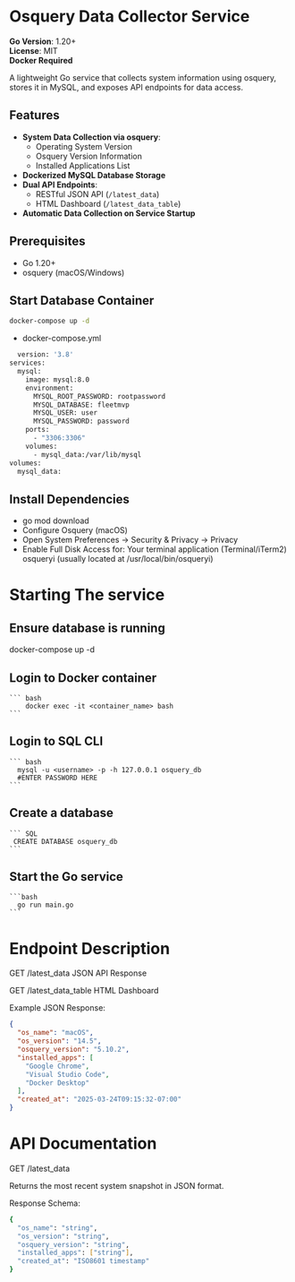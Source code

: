 # Osquery Data Collector Service

**Go Version**: 1.20+  
**License**: MIT  
**Docker Required**

A lightweight Go service that collects system information using osquery, stores it in MySQL, and exposes API endpoints for data access.

## Features

- **System Data Collection via osquery**:
  - Operating System Version
  - Osquery Version Information
  - Installed Applications List
- **Dockerized MySQL Database Storage**
- **Dual API Endpoints**:
  - RESTful JSON API (`/latest_data`)
  - HTML Dashboard (`/latest_data_table`)
- **Automatic Data Collection on Service Startup**

## Prerequisites
- Go 1.20+
- osquery (macOS/Windows)

## Start Database Container
``` bash
docker-compose up -d
```
- docker-compose.yml
``` bash
  version: '3.8'
services:
  mysql:
    image: mysql:8.0
    environment:
      MYSQL_ROOT_PASSWORD: rootpassword
      MYSQL_DATABASE: fleetmvp
      MYSQL_USER: user
      MYSQL_PASSWORD: password
    ports:
      - "3306:3306"
    volumes:
      - mysql_data:/var/lib/mysql
volumes:
  mysql_data:
```
## Install Dependencies
  - go mod download
  - Configure Osquery (macOS)
  - Open System Preferences → Security & Privacy → Privacy
  - Enable Full Disk Access for:
  Your terminal application (Terminal/iTerm2)
  osqueryi (usually located at /usr/local/bin/osqueryi)

# Starting The service
  ## Ensure database is running
  docker-compose up -d

  ## Login to Docker container
    ``` bash
        docker exec -it <container_name> bash
    ```
  ## Login to SQL CLI
    ``` bash
      mysql -u <username> -p -h 127.0.0.1 osquery_db
      #ENTER PASSWORD HERE
    ```  
  ## Create a database 
    ``` SQL
     CREATE DATABASE osquery_db 
    ```
  ## Start the Go service
    ```bash
      go run main.go
    ```
# Endpoint	Description

  GET /latest_data	JSON API Response
  
  GET /latest_data_table	HTML Dashboard
  
  Example JSON Response:
  ``` JSON
  {
    "os_name": "macOS",
    "os_version": "14.5",
    "osquery_version": "5.10.2",
    "installed_apps": [
      "Google Chrome",
      "Visual Studio Code",
      "Docker Desktop"
    ],
    "created_at": "2025-03-24T09:15:32-07:00"
  }
```

# API Documentation

  GET /latest_data
  
  Returns the most recent system snapshot in JSON format.
  
  Response Schema:
  ``` bash
  {
    "os_name": "string",
    "os_version": "string",
    "osquery_version": "string",
    "installed_apps": ["string"],
    "created_at": "ISO8601 timestamp"
  }
```
